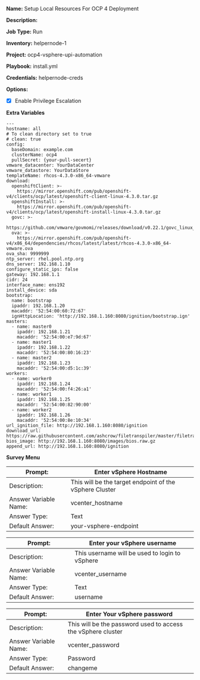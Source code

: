 **Name:** Setup Local Resources For OCP 4 Deployment

**Description:**  

**Job Type:**  Run

**Inventory:**  helpernode-1

**Project:**  ocp4-vsphere-upi-automation

**Playbook:** install.yml

**Credentials:** helpernode-creds

**Options:**  
- [x] Enable Privilege Escalation

**Extra Variables**
```
---
hostname: all
# To clean directory set to true
# clean: true
config:
  baseDomain: example.com
  clusterName: ocp4
  pullSecret: {your-pull-secert}
vmware_datacenter: YourDataCenter
vmware_datastore: YourDataStore
templateName: rhcos-4.3.0-x86_64-vmware
download:
  openshiftClient: >-
    https://mirror.openshift.com/pub/openshift-v4/clients/ocp/latest/openshift-client-linux-4.3.0.tar.gz
  openshiftInstall: >-
    https://mirror.openshift.com/pub/openshift-v4/clients/ocp/latest/openshift-install-linux-4.3.0.tar.gz
  govc: >-
    https://github.com/vmware/govmomi/releases/download/v0.22.1/govc_linux_amd64.gz
  ova: >-
    https://mirror.openshift.com/pub/openshift-v4/x86_64/dependencies/rhcos/latest/latest/rhcos-4.3.0-x86_64-vmware.ova
ova_sha: 9999999
ntp_server: rhel.pool.ntp.org
dns_server: 192.168.1.10
configure_static_ips: false
gateway: 192.168.1.1
cidr: 24
interface_name: ens192
install_device: sda
bootstrap:
  name: bootstrap
  ipaddr: 192.168.1.20
  macaddr: '52:54:00:60:72:67'
  ignHttpLocation: 'http://192.168.1.160:8080/ignition/bootstrap.ign'
masters:
  - name: master0
    ipaddr: 192.168.1.21
    macaddr: '52:54:00:e7:9d:67'
  - name: master1
    ipaddr: 192.168.1.22
    macaddr: '52:54:00:80:16:23'
  - name: master2
    ipaddr: 192.168.1.23
    macaddr: '52:54:00:d5:1c:39'
workers:
  - name: worker0
    ipaddr: 192.168.1.24
    macaddr: '52:54:00:f4:26:a1'
  - name: worker1
    ipaddr: 192.168.1.25
    macaddr: '52:54:00:82:90:00'
  - name: worker2
    ipaddr: 192.168.1.26
    macaddr: '52:54:00:8e:10:34'
url_ignition_file: http://192.168.1.160:8080/ignition
download_url: https://raw.githubusercontent.com/ashcrow/filetranspiler/master/filetranspile
bios_image: http://192.168.1.160:8080/images/bios.raw.gz
append_url: http://192.168.1.160:8080/ignition
```

**Survey Menu**  

Prompt: | Enter vSphere Hostname
--|--
Description:  | This will be the target endpoint of the vSphere Cluster   
Answer Variable Name:  | vcenter_hostname  
Answer Type:  | Text  
Default Answer: | your-vsphere-endpoint    

Prompt: | Enter your vSphere username
--|--
Description:  | This username will be used to login to vSphere  
Answer Variable Name:  | vcenter_username  
Answer Type:  | Text  
Default Answer: | username    

Prompt:  |   Enter Your vSphere password
--|--
Description:  |  This will be the password used to access the vSphere cluster
Answer Variable Name:  |  vcenter_password
Answer Type:   | Password
Default Answer: | changeme
